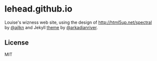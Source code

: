# lehead.github.io
Louise's wizness web site, using the design of http://html5up.net/spectral by [@ajlkn](http://twitter.com/ajlkn) and Jekyll [theme](#theme-note) by [@arkadianriver](https://arkadianriver.github.io/arkadianriver.com/blog/user-guide/).

## License
MIT
